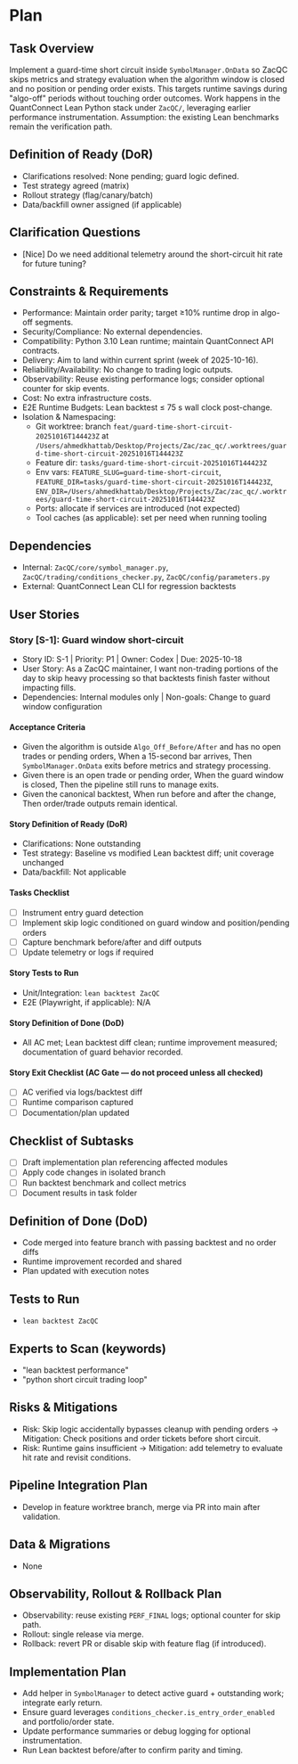 # Plan

## Task Overview
Implement a guard-time short circuit inside `SymbolManager.OnData` so ZacQC skips metrics and strategy evaluation when the algorithm window is closed and no position or pending order exists. This targets runtime savings during "algo-off" periods without touching order outcomes. Work happens in the QuantConnect Lean Python stack under `ZacQC/`, leveraging earlier performance instrumentation. Assumption: the existing Lean benchmarks remain the verification path.

## Definition of Ready (DoR)
- Clarifications resolved: None pending; guard logic defined.
- Test strategy agreed (matrix)
- Rollout strategy (flag/canary/batch)
- Data/backfill owner assigned (if applicable)

## Clarification Questions
- [Nice] Do we need additional telemetry around the short-circuit hit rate for future tuning?

## Constraints & Requirements
- Performance: Maintain order parity; target ≥10% runtime drop in algo-off segments.
- Security/Compliance: No external dependencies.
- Compatibility: Python 3.10 Lean runtime; maintain QuantConnect API contracts.
- Delivery: Aim to land within current sprint (week of 2025-10-16).
- Reliability/Availability: No change to trading logic outputs.
- Observability: Reuse existing performance logs; consider optional counter for skip events.
- Cost: No extra infrastructure costs.
- E2E Runtime Budgets: Lean backtest ≤ 75 s wall clock post-change.
 - Isolation & Namespacing:
   - Git worktree: branch `feat/guard-time-short-circuit-20251016T144423Z` at `/Users/ahmedkhattab/Desktop/Projects/Zac/zac_qc/.worktrees/guard-time-short-circuit-20251016T144423Z`
   - Feature dir: `tasks/guard-time-short-circuit-20251016T144423Z`
   - Env vars: `FEATURE_SLUG=guard-time-short-circuit`, `FEATURE_DIR=tasks/guard-time-short-circuit-20251016T144423Z`, `ENV_DIR=/Users/ahmedkhattab/Desktop/Projects/Zac/zac_qc/.worktrees/guard-time-short-circuit-20251016T144423Z`
   - Ports: allocate if services are introduced (not expected)
   - Tool caches (as applicable): set per need when running tooling

## Dependencies
- Internal: `ZacQC/core/symbol_manager.py`, `ZacQC/trading/conditions_checker.py`, `ZacQC/config/parameters.py`
- External: QuantConnect Lean CLI for regression backtests

## User Stories

### Story [S-1]: Guard window short-circuit
- Story ID: S-1 | Priority: P1 | Owner: Codex | Due: 2025-10-18
- User Story: As a ZacQC maintainer, I want non-trading portions of the day to skip heavy processing so that backtests finish faster without impacting fills.
- Dependencies: Internal modules only | Non-goals: Change to guard window configuration

#### Acceptance Criteria
- Given the algorithm is outside `Algo_Off_Before/After` and has no open trades or pending orders, When a 15-second bar arrives, Then `SymbolManager.OnData` exits before metrics and strategy processing.
- Given there is an open trade or pending order, When the guard window is closed, Then the pipeline still runs to manage exits.
- Given the canonical backtest, When run before and after the change, Then order/trade outputs remain identical.

#### Story Definition of Ready (DoR)
- Clarifications: None outstanding
- Test strategy: Baseline vs modified Lean backtest diff; unit coverage unchanged
- Data/backfill: Not applicable

#### Tasks Checklist
- [ ] Instrument entry guard detection
- [ ] Implement skip logic conditioned on guard window and position/pending orders
- [ ] Capture benchmark before/after and diff outputs
- [ ] Update telemetry or logs if required

#### Story Tests to Run
- Unit/Integration: `lean backtest ZacQC`
- E2E (Playwright, if applicable): N/A

#### Story Definition of Done (DoD)
- All AC met; Lean backtest diff clean; runtime improvement measured; documentation of guard behavior recorded.

#### Story Exit Checklist (AC Gate — do not proceed unless all checked)
- [ ] AC verified via logs/backtest diff
- [ ] Runtime comparison captured
- [ ] Documentation/plan updated

## Checklist of Subtasks
- [ ] Draft implementation plan referencing affected modules
- [ ] Apply code changes in isolated branch
- [ ] Run backtest benchmark and collect metrics
- [ ] Document results in task folder

## Definition of Done (DoD)
- Code merged into feature branch with passing backtest and no order diffs
- Runtime improvement recorded and shared
- Plan updated with execution notes

## Tests to Run
- `lean backtest ZacQC`

## Experts to Scan (keywords)
- "lean backtest performance"
- "python short circuit trading loop"

## Risks & Mitigations
- Risk: Skip logic accidentally bypasses cleanup with pending orders → Mitigation: Check positions and order tickets before short circuit.
- Risk: Runtime gains insufficient → Mitigation: add telemetry to evaluate hit rate and revisit conditions.

## Pipeline Integration Plan
- Develop in feature worktree branch, merge via PR into main after validation.

## Data & Migrations
- None

## Observability, Rollout & Rollback Plan
- Observability: reuse existing `PERF_FINAL` logs; optional counter for skip path.
- Rollout: single release via merge.
- Rollback: revert PR or disable skip with feature flag (if introduced).

## Implementation Plan
- Add helper in `SymbolManager` to detect active guard + outstanding work; integrate early return.
- Ensure guard leverages `conditions_checker.is_entry_order_enabled` and portfolio/order state.
- Update performance summaries or debug logging for optional instrumentation.
- Run Lean backtest before/after to confirm parity and timing.
